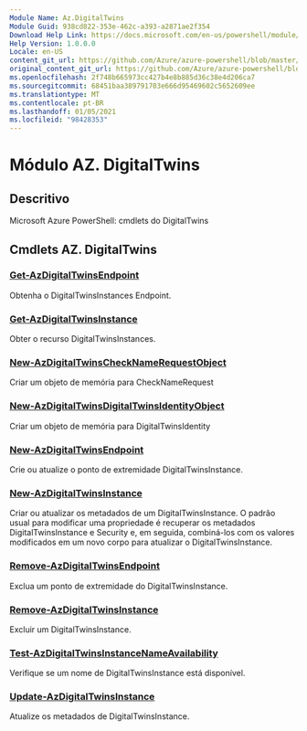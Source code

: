 ```yaml
---
Module Name: Az.DigitalTwins
Module Guid: 938cd822-353e-462c-a393-a2871ae2f354
Download Help Link: https://docs.microsoft.com/en-us/powershell/module/az.digitaltwins
Help Version: 1.0.0.0
Locale: en-US
content_git_url: https://github.com/Azure/azure-powershell/blob/master/src/DigitalTwins/help/Az.DigitalTwins.md
original_content_git_url: https://github.com/Azure/azure-powershell/blob/master/src/DigitalTwins/help/Az.DigitalTwins.md
ms.openlocfilehash: 2f748b665973cc427b4e8b885d36c38e4d206ca7
ms.sourcegitcommit: 68451baa389791703e666d95469602c5652609ee
ms.translationtype: MT
ms.contentlocale: pt-BR
ms.lasthandoff: 01/05/2021
ms.locfileid: "98428353"
---
```

# Módulo AZ. DigitalTwins
## Descritivo
Microsoft Azure PowerShell: cmdlets do DigitalTwins

## Cmdlets AZ. DigitalTwins
### [Get-AzDigitalTwinsEndpoint](Get-AzDigitalTwinsEndpoint.md)
Obtenha o DigitalTwinsInstances Endpoint.

### [Get-AzDigitalTwinsInstance](Get-AzDigitalTwinsInstance.md)
Obter o recurso DigitalTwinsInstances.

### [New-AzDigitalTwinsCheckNameRequestObject](New-AzDigitalTwinsCheckNameRequestObject.md)
Criar um objeto de memória para CheckNameRequest

### [New-AzDigitalTwinsDigitalTwinsIdentityObject](New-AzDigitalTwinsDigitalTwinsIdentityObject.md)
Criar um objeto de memória para DigitalTwinsIdentity

### [New-AzDigitalTwinsEndpoint](New-AzDigitalTwinsEndpoint.md)
Crie ou atualize o ponto de extremidade DigitalTwinsInstance.

### [New-AzDigitalTwinsInstance](New-AzDigitalTwinsInstance.md)
Criar ou atualizar os metadados de um DigitalTwinsInstance.
O padrão usual para modificar uma propriedade é recuperar os metadados DigitalTwinsInstance e Security e, em seguida, combiná-los com os valores modificados em um novo corpo para atualizar o DigitalTwinsInstance.

### [Remove-AzDigitalTwinsEndpoint](Remove-AzDigitalTwinsEndpoint.md)
Exclua um ponto de extremidade do DigitalTwinsInstance.

### [Remove-AzDigitalTwinsInstance](Remove-AzDigitalTwinsInstance.md)
Excluir um DigitalTwinsInstance.

### [Test-AzDigitalTwinsInstanceNameAvailability](Test-AzDigitalTwinsInstanceNameAvailability.md)
Verifique se um nome de DigitalTwinsInstance está disponível.

### [Update-AzDigitalTwinsInstance](Update-AzDigitalTwinsInstance.md)
Atualize os metadados de DigitalTwinsInstance.

